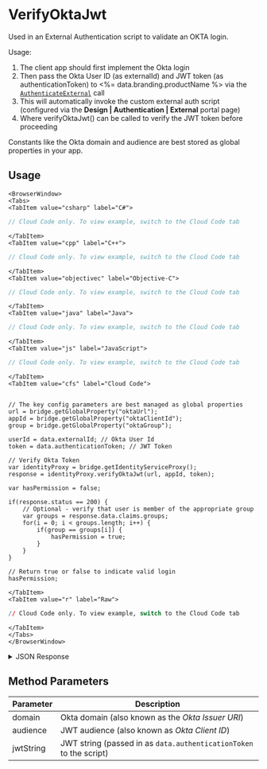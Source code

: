 # VerifyOktaJwt

Used in an External Authentication script to validate an OKTA login. 

Usage:

1. The client app should first implement the Okta login
2. Then pass the Okta User ID (as externalId) and JWT token (as authenticationToken) to <%= data.branding.productName %> via the [<code>AuthenticateExternal</code>](/api/capi/authentication/authenticateexternal) call
3. This will automatically invoke the custom external auth script (configured via the **Design | Authentication | External** portal page)
4. Where verifyOktaJwt() can be called to verify the JWT token before proceeding



Constants like the Okta domain and audience are best stored as global properties in your app.

<PartialServop service_name="identity" operation_name="VERIFY_OKTA_JWT" />

## Usage

```mdx-code-block
<BrowserWindow>
<Tabs>
<TabItem value="csharp" label="C#">
```

```csharp
// Cloud Code only. To view example, switch to the Cloud Code tab
```

```mdx-code-block
</TabItem>
<TabItem value="cpp" label="C++">
```

```cpp
// Cloud Code only. To view example, switch to the Cloud Code tab
```

```mdx-code-block
</TabItem>
<TabItem value="objectivec" label="Objective-C">
```

```objectivec
// Cloud Code only. To view example, switch to the Cloud Code tab
```

```mdx-code-block
</TabItem>
<TabItem value="java" label="Java">
```

```java
// Cloud Code only. To view example, switch to the Cloud Code tab
```

```mdx-code-block
</TabItem>
<TabItem value="js" label="JavaScript">
```

```javascript
// Cloud Code only. To view example, switch to the Cloud Code tab
```

```mdx-code-block
</TabItem>
<TabItem value="cfs" label="Cloud Code">
```

```cfscript

// The key config parameters are best managed as global properties
url = bridge.getGlobalProperty("oktaUrl");
appId = bridge.getGlobalProperty("oktaClientId");
group = bridge.getGlobalProperty("oktaGroup"); 

userId = data.externalId; // Okta User Id
token = data.authenticationToken; // JWT Token

// Verify Okta Token
var identityProxy = bridge.getIdentityServiceProxy();
response = identityProxy.verifyOktaJwt(url, appId, token);

var hasPermission = false;

if(response.status == 200) {
    // Optional - verify that user is member of the appropriate group
    var groups = response.data.claims.groups;
    for(i = 0; i < groups.length; i++) {
        if(group == groups[i]) {
            hasPermission = true;
        }
    }
}

// Return true or false to indicate valid login
hasPermission;
```

```mdx-code-block
</TabItem>
<TabItem value="r" label="Raw">
```

```r
// Cloud Code only. To view example, switch to the Cloud Code tab
```

```mdx-code-block
</TabItem>
</Tabs>
</BrowserWindow>
```

<details>
<summary>JSON Response</summary>

```json
{
  "data": {
    "claims": {
      "sub": "00u1caz4q626WtuOc555",
      "name": "John Snow",
      "email": "johns@xxx.com",
      "ver": 1,
      "iss": "https://dev-5555555.okta.com/oauth2/default",
      "aud": "0oa1k21u00qBbTwaz555",
      "iat": 1573052062,
      "exp": 1573055662,
      "jti": "ID.HntoaUAOrMR4XXXswVCAV8Vi2eU_gplsbx4xgW4BhgM",
      "amr": [
        "pwd"
      ],
      "idp": "00o1caT4n2FS01065357",
      "nonce": "a81b30479be55fe98fda915525acf2da",
      "preferred_username": "johns@xxx.com",
      "auth_time": 1573052055,
      "at_hash": "n_bRbPka--WLaLKWEKEDUZXXXXXX",
      "groups": [
        "Everyone",
        "BrainCloudUsers"
      ]
    },
    "issuedAt": 1573052067000,
    "expiresAt": 1573055667000
  },
  "status": 200
}
```
</details>

## Method Parameters
Parameter | Description
--------- | -----------
domain | Okta domain (also known as the *Okta Issuer URI*)
audience | JWT audience (also known as *Okta Client ID*)
jwtString | JWT string (passed in as `data.authenticationToken` to the script)


